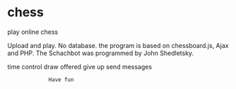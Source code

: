 chess
=====

play online chess

Upload and play. No database. the program is based on chessboard.js, Ajax and PHP.
The Schachbot was programmed by John Shedletsky.

time control
draw offered
give up
send messages
                 
                 Have fun
